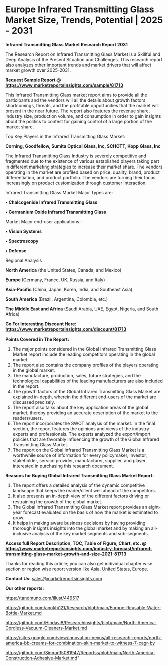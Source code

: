 # Europe Infrared Transmitting Glass Market Size, Trends, Potential | 2025 - 2031

<strong>Infrared Transmitting Glass Market Research Report 2031</strong>

The Research Report on Infrared Transmitting Glass Market is a Skillful and Deep Analysis of the Present Situation and Challenges. This research report also analyzes other important trends and market drivers that will affect market growth over 2025-2031.

<strong>Request Sample Report @ <a href=https://www.marketreportsinsights.com/sample/81713>https://www.marketreportsinsights.com/sample/81713</a></strong>

This Infrared Transmitting Glass market report aims to provide all the participants and the vendors will all the details about growth factors, shortcomings, threats, and the profitable opportunities that the market will present in the near future. The report also features the revenue share, industry size, production volume, and consumption in order to gain insights about the politics to contest for gaining control of a large portion of the market share.

Top Key Players in the Infrared Transmitting Glass Market:

<strong>Corning, Goodfellow, Sumita Optical Glass, Inc, SCHOTT, Kopp Glass, Inc</strong>

The Infrared Transmitting Glass Industry is severely competitive and fragmented due to the existence of various established players taking part in different marketing strategies to increase their market share. The vendors operating in the market are profiled based on price, quality, brand, product differentiation, and product portfolio. The vendors are turning their focus increasingly on product customization through customer interaction.

Infrared Transmitting Glass Market Major Types are:

<strong>• Chalcogenide Infrared Transmitting Glass

• Germanium Oxide Infrared Transmitting Glass</strong>

Market Major end-user applications :

<strong>• Vision Systems

• Spectroscopy

• Defense</strong>

Regional Analysis

</u><strong><b>North America</b></strong> (the United States, Canada, and Mexico)

<strong><b>Europe </b></strong>(Germany, France, UK, Russia, and Italy)

<strong><b>Asia-Pacific</b></strong> (China, Japan, Korea, India, and Southeast Asia)

<strong><b>South America</b></strong> (Brazil, Argentina, Colombia, etc.)

<strong><b>The Middle East and Africa</b></strong> (Saudi Arabia, UAE, Egypt, Nigeria, and South Africa)

<strong>Go For Interesting Discount Here: <a href=https://www.marketreportsinsights.com/discount/81713>https://www.marketreportsinsights.com/discount/81713</a></strong>

<strong>Points Covered in The Report:</strong>
<ol>
  <li>The major points considered in the Global Infrared Transmitting Glass Market report include the leading competitors operating in the global market.</li>
  <li>The report also contains the company profiles of the players operating in the global market.</li>
  <li>The manufacture, production, sales, future strategies, and the technological capabilities of the leading manufacturers are also included in the report.</li>
  <li>The growth factors of the Global Infrared Transmitting Glass Market are explained in-depth, wherein the different end-users of the market are discussed precisely.</li>
  <li>The report also talks about the key application areas of the global market, thereby providing an accurate description of the market to the readers/users.</li>
  <li>The report incorporates the SWOT analysis of the market. In the final section, the report features the opinions and views of the industry experts and professionals. The experts analyzed the export/import policies that are favorably influencing the growth of the Global Infrared Transmitting Glass Market.</li>
  <li>The report on the Global Infrared Transmitting Glass Market is a worthwhile source of information for every policymaker, investor, stakeholder, service provider, manufacturer, supplier, and player interested in purchasing this research document.</li>
</ol>
<strong>Reasons for Buying Global Infrared Transmitting Glass Market Report:</strong>

<ol>
  <li>The report offers a detailed analysis of the dynamic competitive landscape that keeps the reader/client well ahead of the competitors.</li>
  <li>It also presents an in-depth view of the different factors driving or restraining the growth of the global market.</li>
  <li>The Global Infrared Transmitting Glass Market report provides an eight-year forecast evaluated on the basis of how the market is estimated to grow.</li>
  <li>It helps in making aware business decisions by having providing thorough insights insights into the global market and by making an all-inclusive analysis of the key market segments and sub-segments.</li>
</ol>
<strong>Access full Report Description, TOC, Table of Figure, Chart, etc. @ <a href=https://www.marketreportsinsights.com/industry-forecast/infrared-transmitting-glass-market-growth-and-size-2021-81713>https://www.marketreportsinsights.com/industry-forecast/infrared-transmitting-glass-market-growth-and-size-2021-81713</a></strong>


Thanks for reading this article; you can also get individual chapter wise section or region wise report version like Asia, United States, Europe.

<strong>Contact Us:</strong>
sales@marketreportsinsights.com

<strong>Our other reports:</strong>

<a href=https://tanomuno.com/illust/449517>https://tanomuno.com/illust/449517</a>

<a href=https://github.com/anokhi121/Research/blob/main/Europe-Reusable-Water-Bottle-Market.md>https://github.com/anokhi121/Research/blob/main/Europe-Reusable-Water-Bottle-Market.md</a>

<a href=https://github.com/Hindavi8/Researchinsights/blob/main/North-America-Cordless-Vacuum-Cleaners-Market.md>https://github.com/Hindavi8/Researchinsights/blob/main/North-America-Cordless-Vacuum-Cleaners-Market.md</a>

<a href=https://sites.google.com/view/innovation-nexus/all-research-reports/north-america-bb-creams-for-combination-skin-market-to-witness-7-cagr-by>https://sites.google.com/view/innovation-nexus/all-research-reports/north-america-bb-creams-for-combination-skin-market-to-witness-7-cagr-by</a>

<a href=https://github.com/Simran15081947/Reportss/blob/main/North-America-Construction-Adhesive-Market.md>https://github.com/Simran15081947/Reportss/blob/main/North-America-Construction-Adhesive-Market.md</a>"
